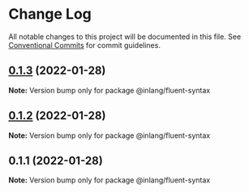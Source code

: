 # Change Log

All notable changes to this project will be documented in this file.
See [Conventional Commits](https://conventionalcommits.org) for commit guidelines.

## [0.1.3](https://github.com/inlang/inlang/compare/@inlang/fluent-syntax@0.1.2...@inlang/fluent-syntax@0.1.3) (2022-01-28)

**Note:** Version bump only for package @inlang/fluent-syntax





## [0.1.2](https://github.com/inlang/inlang/compare/@inlang/fluent-syntax@0.1.1...@inlang/fluent-syntax@0.1.2) (2022-01-28)

**Note:** Version bump only for package @inlang/fluent-syntax





## 0.1.1 (2022-01-28)

**Note:** Version bump only for package @inlang/fluent-syntax
